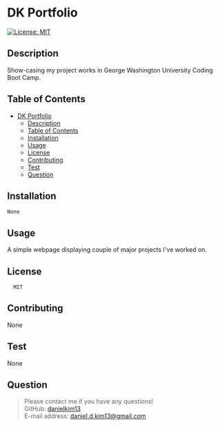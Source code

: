 # DK Portfolio

[![License: MIT](https://img.shields.io/badge/License-MIT-yellow.svg)](https://opensource.org/licenses/MIT)

## Description

Show-casing my project works in George Washington University Coding Boot Camp.

## Table of Contents

- [DK Portfolio](#dk-portfolio)
  - [Description](#description)
  - [Table of Contents](#table-of-contents)
  - [Installation](#installation)
  - [Usage](#usage)
  - [License](#license)
  - [Contributing](#contributing)
  - [Test](#test)
  - [Question](#question)

## Installation

    None

## Usage

A simple webpage displaying couple of major projects I've worked on.

## License

      MIT

## Contributing

None

## Test

None

## Question

> Please contact me if you have any questions! <br />
> GitHub: [danielkim13](https://github.com/danielkim13) <br />
> E-mail address: daniel.d.kim13@gmail.com

